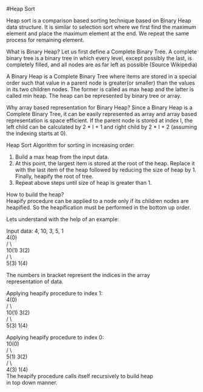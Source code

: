 
#Heap Sort

Heap sort is a comparison based sorting technique based on Binary Heap data structure. It is similar to selection sort where we first find the maximum element and place the maximum element at the end. We repeat the same process for remaining element.

What is Binary Heap?
Let us first define a Complete Binary Tree. A complete binary tree is a binary tree in which every level, except possibly the last, is completely filled, and all nodes are as far left as possible (Source Wikipedia)

A Binary Heap is a Complete Binary Tree where items are stored in a special order such that value in a parent node is greater(or smaller) than the values in its two children nodes. The former is called as max heap and the latter is called min heap. The heap can be represented by binary tree or array.

Why array based representation for Binary Heap?
Since a Binary Heap is a Complete Binary Tree, it can be easily represented as array and array based representation is space efficient. If the parent node is stored at index I, the left child can be calculated by 2 * I + 1 and right child by 2 * I + 2 (assuming the indexing starts at 0).

Heap Sort Algorithm for sorting in increasing order:
1. Build a max heap from the input data.  
2. At this point, the largest item is stored at the root of the heap. Replace it with the last item of the heap   followed by reducing the size of heap by 1. Finally, heapify the root of tree.  
3. Repeat above steps until size of heap is greater than 1.  


How to build the heap?  
Heapify procedure can be applied to a node only if its children nodes are heapified. So the heapification must be   performed in the bottom up order.  


Lets understand with the help of an example:


Input data: 4, 10, 3, 5, 1  
                 4(0)  
		/   \  
	     10(1)   3(2)  
            /   \  
	 5(3)    1(4)  


The numbers in bracket represent the indices in the array  
representation of data.  


Applying heapify procedure to index 1:  
 		4(0)  
		/   \  
            10(1)    3(2)  
           /   \  
	5(3)    1(4)  


Applying heapify procedure to index 0:  
	        10(0)  
		/  \  
	     5(1)  3(2)  
            /   \  
         4(3)    1(4)  
The heapify procedure calls itself recursively to build heap   
 in top down manner.  
